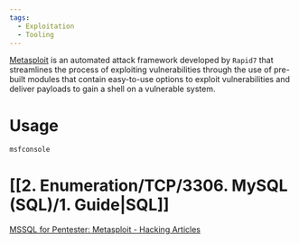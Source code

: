 ```yaml
---
tags:
  - Exploitation
  - Tooling
---
```

[Metasploit](https://www.metasploit.com/) is an automated attack framework developed by `Rapid7` that streamlines the process of exploiting vulnerabilities through the use of pre-built modules that contain easy-to-use options to exploit vulnerabilities and deliver payloads to gain a shell on a vulnerable system.
# Usage

```
msfconsole
```

# [[2. Enumeration/TCP/3306. MySQL (SQL)/1. Guide|SQL]]

[MSSQL for Pentester: Metasploit - Hacking Articles](https://www.hackingarticles.in/mssql-for-pentester-metasploit/)